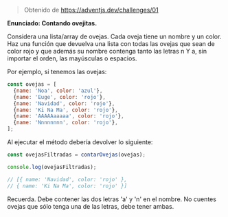 > Obtenido de https://adventjs.dev/challenges/01

**Enunciado: Contando ovejitas.**

Considera una lista/array de ovejas. Cada oveja tiene un nombre y un color. Haz una función que devuelva una lista con todas las ovejas que sean de color rojo y que además su nombre contenga tanto las letras n Y a, sin importar el orden, las mayúsculas o espacios.

Por ejemplo, si tenemos las ovejas:

```js
const ovejas = [
  {name: 'Noa', color: 'azul'},
  {name: 'Euge', color: 'rojo'},
  {name: 'Navidad', color: 'rojo'},
  {name: 'Ki Na Ma', color: 'rojo'},
  {name: 'AAAAAaaaaa', color: 'rojo'},
  {name: 'Nnnnnnnn', color: 'rojo'},
];
```

Al ejecutar el método debería devolver lo siguiente:

```js
const ovejasFiltradas = contarOvejas(ovejas);

console.log(ovejasFiltradas);

// [{ name: 'Navidad', color: 'rojo' },
// { name: 'Ki Na Ma', color: 'rojo' }]
```

Recuerda. Debe contener las dos letras 'a' y 'n' en el nombre. No cuentes ovejas que sólo tenga una de las letras, debe tener ambas.

```

```
